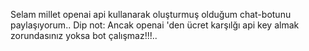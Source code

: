 Selam millet openai api kullanarak oluşturmuş olduğum chat-botunu paylaşıyorum..
Dip not: Ancak openai 'den ücret karşılğı api key almak zorundasınız yoksa bot çalışmaz!!!..
